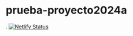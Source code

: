 # prueba-proyecto2024a
.
[![Netlify Status](https://api.netlify.com/api/v1/badges/297d2050-4f9d-41a0-993c-b89703ca37c2/deploy-status)](https://app.netlify.com/sites/cac-testing/deploys)
